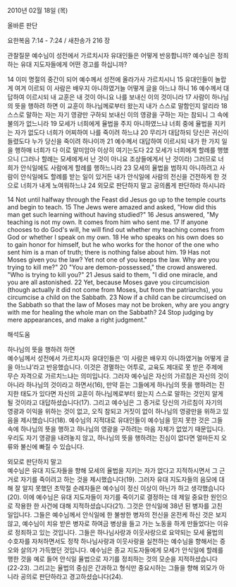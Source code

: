 2010년 02월 18일 (목)

올바른 판단



요한복음 7:14 - 7:24 / 새찬송가 216 장


관찰질문
예수님이 성전에서 가르치시자 유대인들은 어떻게 반응합니까?
예수님은 정죄하는 유대 지도자들에게 어떤 경고를 하십니까?

14 이미 명절의 중간이 되어 예수께서 성전에 올라가사 가르치시니 15 유대인들이 놀랍게 여겨 이르되 이 사람은 배우지 아니하였거늘 어떻게 글을 아느냐 하니 16 예수께서 대답하여 이르시되 내 교훈은 내 것이 아니요 나를 보내신 이의 것이니라 17 사람이 하나님의 뜻을 행하려 하면 이 교훈이 하나님께로부터 왔는지 내가 스스로 말함인지 알리라 18 스스로 말하는 자는 자기 영광만 구하되 보내신 이의 영광을 구하는 자는 참되니 그 속에 불의가 없느니라 19 모세가 너희에게 율법을 주지 아니하였느냐 너희 중에 율법을 지키는 자가 없도다 너희가 어찌하여 나를 죽이려 하느냐 20 무리가 대답하되 당신은 귀신이 들렸도다 누가 당신을 죽이려 하나이까 21 예수께서 대답하여 이르시되 내가 한 가지 일을 행하매 너희가 다 이로 말미암아 이상히 여기는도다 22 모세가 너희에게 할례를 행했으니 (그러나 할례는 모세에게서 난 것이 아니요 조상들에게서 난 것이라) 그러므로 너희가 안식일에도 사람에게 할례를 행하느니라 23 모세의 율법을 범하지 아니하려고 사람이 안식일에도 할례를 받는 일이 있거든 내가 안식일에 사람의 전신을 건전하게 한 것으로 너희가 내게 노여워하느냐 24 외모로 판단하지 말고 공의롭게 판단하라 하시니라 


14 Not until halfway through the Feast did Jesus go up to the temple courts and begin to teach. 15 The Jews were amazed and asked, "How did this man get such learning without having studied?" 16 Jesus answered, "My teaching is not my own. It comes from him who sent me. 17 If anyone chooses to do God's will, he will find out whether my teaching comes from God or whether I speak on my own. 18 He who speaks on his own does so to gain honor for himself, but he who works for the honor of the one who sent him is a man of truth; there is nothing false about him. 19 Has not Moses given you the law? Yet not one of you keeps the law. Why are you trying to kill me?" 20 "You are demon-possessed," the crowd answered. "Who is trying to kill you?" 21 Jesus said to them, "I did one miracle, and you are all astonished. 22 Yet, because Moses gave you circumcision (though actually it did not come from Moses, but from the patriarchs), you circumcise a child on the Sabbath. 23 Now if a child can be circumcised on the Sabbath so that the law of Moses may not be broken, why are you angry with me for healing the whole man on the Sabbath? 24 Stop judging by mere appearances, and make a right judgment."

해석도움





하나님의 뜻을 행하려 하면  
예수님께서 성전에서 가르치시자 유대인들은 ‘이 사람은 배우지 아니하였거늘 어떻게 글을 아느냐’라고 반응했습니다. 이것은 경멸하는 어투로, 교육도 제대로 못 받은 주제에 무슨 자격으로 가르치느냐는 의미입니다. 그러자 예수님은 자신의 가르침은 자신의 것이 아니라 하나님의 것이라고 하면서(16), 만약 듣는 그들에게 하나님의 뜻을 행하려는 진지한 태도가 있다면 자신의 교훈이 하나님께로부터 왔는지 스스로 말하는 것인지 알게 될 것이라고 대답하셨습니다(17). 그리고 예수님은 그 증거로 당신의 가르침이 자기의 영광과 이익을 위하는 것이 없고, 오직 참되고 거짓이 없이 하나님의 영광만을 위하고 있음을 제시했습니다(18). 예수님의 지적대로 유대인들이 예수님을 믿지 못한 것은 그들 속에 하나님의 뜻을 행하고 하나님의 영광을 구하려는 마음 자체가 없었기 때문입니다. 우리도 자기 영광을 내려놓지 않고, 하나님의 뜻을 행하려는 진심이 없다면 얼마든지 오류와 불신에 빠질 수 있습니다. 

외모로 판단하지 말고  
예수님은 유대 지도자들을 향해 모세의 율법을 지키는 자가 없다고 지적하시면서 그 근거로 자기를 죽이려고 하는 것을 제시했습니다(19). 그러자 유대 지도자들의 음모에 대해 잘 알지 못했던 초막절 순례자들은 예수님이 정신 이상이 아닌가 하고 생각했습니다(20). 이에 예수님은 유대 지도자들이 자기를 죽이기로 결정하는 데 제일 중요한 원인으로 작용한 한 사건에 대해 지적하셨습니다(21). 그것은 안식일에 38년 된 병자를 고친 일입니다. 그들은 예수님께서 안식일에 한 불쌍한 병자의 전신을 온전케 하신 것은 보지 않고, 예수님이 치유 받은 병자로 하여금 병상을 들고 가는 노동을 하게 만들었다는 이유로 정죄하고 있는 것입니다. 그들은 하나님사랑과 이웃사랑으로 요약되는 모세 율법의 수호자를 자처하면서도 정작 하나님사랑과 이웃사랑을 실천하는 예수님을 향해서는 증오와 살의가 가득했던 것입니다. 예수님은 종교 지도자들에게 모세가 안식일에 할례를 행한 것을 예로 들어 안식일 율법으로 자기를 정죄하는 것의 모순을 지적하셨습니다(22-23). 그리고는 율법의 중심은 간과하고 형식만 중요시하는 그들을 향해 외모가 아니라 공의로 판단하라고 경고하셨습니다(24).